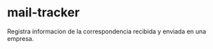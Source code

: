 mail-tracker
============

Registra informacion de la correspondencia recibida y enviada en una empresa.
